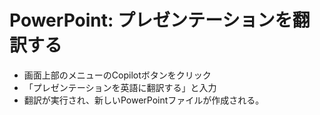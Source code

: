 # PowerPoint: プレゼンテーションを翻訳する

- 画面上部のメニューのCopilotボタンをクリック
- 「プレゼンテーションを英語に翻訳する」と入力
- 翻訳が実行され、新しいPowerPointファイルが作成される。


